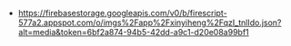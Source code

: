 - https://firebasestorage.googleapis.com/v0/b/firescript-577a2.appspot.com/o/imgs%2Fapp%2Fxinyiheng%2FqzI_tnlIdo.json?alt=media&token=6bf2a874-94b5-42dd-a9c1-d20e08a99bf1
